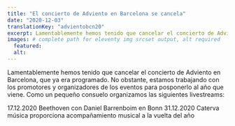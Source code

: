 ```yaml
---
title: "El concierto de Adviento en Barcelona se cancela"
date: "2020-12-03"
translationKey: "advientobcn20"
excerpt: Lamentablemente hemos tenido que cancelar el concierto de Adviento en Barcelona, que ya era programado.
images: # complete path for eleventy img srcset output, alt required
  featured:
  alt:
---
```


Lamentablemente hemos tenido que cancelar el concierto de Adviento en Barcelona, que ya era programado. No obstante, estamos trabajando con los promotores y organizadores de los eventos para posponerlo al año que viene. Como un pequeño consuelo organizamos las siguientes livestreams:

17.12.2020 Beethoven con Daniel Barrenboim en Bonn 31.12.2020 Caterva música proporciona acompañamiento musical a la vuelta del año
